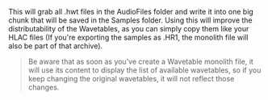 This will grab all .hwt files in the AudioFiles folder and write it into one big chunk that will be saved in the Samples folder. Using this will improve the distributability of the Wavetables, as you can simply copy them like your HLAC files (If you're exporting the samples as .HR1, the monolith file will also be part of that archive).

> Be aware that as soon as you've create a Wavetable monolith file, it will use its content to display the list of available wavetables, so if you keep changing the original wavetables, it will not reflect those changes.


